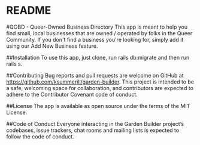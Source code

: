 # README

#QOBD - Queer-Owned Business Directory
This app is meant to help you find small, local businesses that are owned / operated by folks in the Queer Community. If you don't find a business you're looking for, simply add it using our Add New Business feature.

##Installation
To use this app, just clone, run rails db:migrate and then run rails s.

##Contributing
Bug reports and pull requests are welcome on GitHub at https://github.com/ksummerill/garden-builder. This project is intended to be a safe, welcoming space for collaboration, and contributors are expected to adhere to the Contributor Covenant code of conduct.

##License
The app is available as open source under the terms of the MIT License.

##Code of Conduct
Everyone interacting in the Garden Builder project’s codebases, issue trackers, chat rooms and mailing lists is expected to follow the code of conduct.
